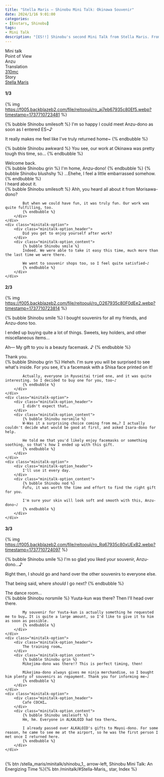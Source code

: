 ```yaml
---
title: "Stella Maris – Shinobu Mini Talk: Okinawa Souvenir"
date: 2024/1/16 9:01:00
categories:
- [Enstars, Shinobu]
tags:
- Mini Talk
description: "[ES!!] Shinobu's second Mini Talk from Stella Maris. From Anzu's POV."
---
```

<div class="three-wrapper" style="--storyColor:#5ac189;--storyColor-rgb:90,193,137;--storyColor-h:147.4;--storyColor-s:45.4%;--storyColor-l:55.5%;">
    <div class="info-area">
        <div class="info">
            <div class="info-item characters">
                <div class="label">
                    Mini talk
                </div>
                <div class="value">
								<a href="/categories/Enstars/Shinobu" character="Shinobu"></a>
                </div>
            </div>
            <div class="info-item one">
                <div class="label">
                    Point of View
                </div>
                <div class="value">
                    Anzu
                </div>
            </div>
            <div class="info-item two">
                <div class="label">
                    Translation
                </div>
                <div class="value">
                    <a href="/about">310mc</a>
                </div>
            </div>
            <div class="info-item three">
                <div class="label">
                   Story
                </div>
                <div class="value">
                    <a href="/stella_maris">Stella Maris</a>
                </div>
            </div>
        </div>
    </div>
</div>

<!-- more -->

#### <div mt="rare"></div> 1/3

{% img https://f005.backblazeb2.com/file/reitoouji/ro_aj7eb67935c80Ef5.webp?timestamp=1737710723481 %}

{% bubble Shinobu smilesoft %}
I'm so happy I could meet Anzu-dono as soon as I entered ES~♪

It really makes me feel like I've truly returned home~
{% endbubble %}

{% bubble Shinobu awkward %}
You see, our work at Okinawa was pretty tough this time, so…
{% endbubble %}

<div class="minitalk" character="Anzu">
    <div class="minitalk-option">
        <div class="minitalk-option_header">
            Welcome back.
        </div>
        <div class="minitalk-option_content">
            {% bubble Shinobu grin %}
            I'm home, Anzu-dono!
            {% endbubble %}
            {% bubble Shinobu blushshy %}
            …Ehehe, I feel a little embarrassed somehow.
			{% endbubble %}
        </div>
    </div>
    <div class="minitalk-option">
        <div class="minitalk-option_header">
            I heard about it.
        </div>
        <div class="minitalk-option_content">
            {% bubble Shinobu smilesoft %}
            Ahh, you heard all about it from Morisawa-dono?

            But when we could have fun, it was truly fun. Our work was quite fulfilling, too.
			{% endbubble %}
        </div>
    </div>
    <div class="minitalk-option">
        <div class="minitalk-option_header">
            Did you get to enjoy yourself after work?
        </div>
        <div class="minitalk-option_content">
            {% bubble Shinobu smile %}
            Indeed. We were able to take it easy this time, much more than the last time we were there.

            We went to souvenir shops too, so I feel quite satisfied~♪
			{% endbubble %}
        </div>
    </div>
</div>

#### <div mt="rare"></div> 2/3

{% img https://f005.backblazeb2.com/file/reitoouji/ro_O267935c80F0dEe2.webp?timestamp=1737710723814 %}

{% bubble Shinobu smile %}
I bought souvenirs for all my friends, and Anzu-dono too.

I ended up buying quite a lot of things. Sweets, key holders, and other miscellaneous items…

Ah— My gift to you is a beauty facemask. ♪
{% endbubble %}

<div class="minitalk" character="Anzu">
    <div class="minitalk-option">
        <div class="minitalk-option_header">
            Thank you.
        </div>
        <div class="minitalk-option_content">
            {% bubble Shinobu grin %}
            Heheh. I'm sure you will be surprised to see what's inside. For you see, it's a facemask with a Shisa face printed on it!

            Actually, everyone in Ryuseitai tried one, and it was quite interesting. So I decided to buy one for you, too~♪
			{% endbubble %}
        </div>
    </div>
    <div class="minitalk-option">
        <div class="minitalk-option_header">
            I didn't expect that…
        </div>
        <div class="minitalk-option_content">
            {% bubble Shinobu norsmile %}
            W-Was it a surprising choice coming from me…? I actually couldn't decide what would be good at first, and asked Isara-dono for help.

            He told me that you'd likely enjoy facemasks or something soothing, so that's how I ended up with this gift.
			{% endbubble %}
        </div>
    </div>
    <div class="minitalk-option">
        <div class="minitalk-option_header">
            I'll use it every day.
        </div>
        <div class="minitalk-option_content">
            {% bubble Shinobu nod %}
            Fufu, it was worth the time and effort to find the right gift for you.

            I'm sure your skin will look soft and smooth with this, Anzu-dono~♪
			{% endbubble %}
        </div>
    </div>
</div>

#### <div mt="rare"></div> 3/3

{% img https://f005.backblazeb2.com/file/reitoouji/ro_Rq67935c80xUExB2.webp?timestamp=1737710724097 %}

{% bubble Shinobu smile %}
I'm so glad you liked your souvenir, Anzu-dono…♪

Right then, I should go and hand over the other souvenirs to everyone else.

That being said, where *should* I go next?
{% endbubble %}

<div class="minitalk" character="Anzu">
    <div class="minitalk-option">
        <div class="minitalk-option_header">
          The dance room…
        </div>
        <div class="minitalk-option_content">
            {% bubble Shinobu norsmile %}
            Yuuta-kun was there? Then I'll head over there.

            My souvenir for Yuuta-kun is actually something he requested me to buy… It is quite a large amount, so I'd like to give it to him as soon as possible.
			{% endbubble %}
        </div>
    </div>
    <div class="minitalk-option">
        <div class="minitalk-option_header">
            The training room…
        </div>
        <div class="minitalk-option_content">
            {% bubble Shinobu grin %}
            Mikejima-dono was there!? This is perfect timing, then!

            Mikejima-dono always gives me ninja merchandise, so I bought him plenty of souvenirs as repayment. Thank you for informing me~♪
			{% endbubble %}
        </div>
    </div>
    <div class="minitalk-option">
        <div class="minitalk-option_header">
            Cafe COCHI…
        </div>
        <div class="minitalk-option_content">
            {% bubble Shinobu smilesoft %}
            Hm, hm. Everyone in ALKALOID had tea there…

            I already passed over ALKALOID's gifts to Mayoi-dono. For some reason, he came to see me at the airport, so he was the first person I met once I returned here.
			{% endbubble %}
        </div>
    </div>
</div>
<br>
<div toc>{% btn /stella_maris/minitalk/shinobu_1,, arrow-left, Shinobu Mini Talk: An Energizing Time %}{% btn /minitalk/#Stella-Maris,, star, Index %}</div>
